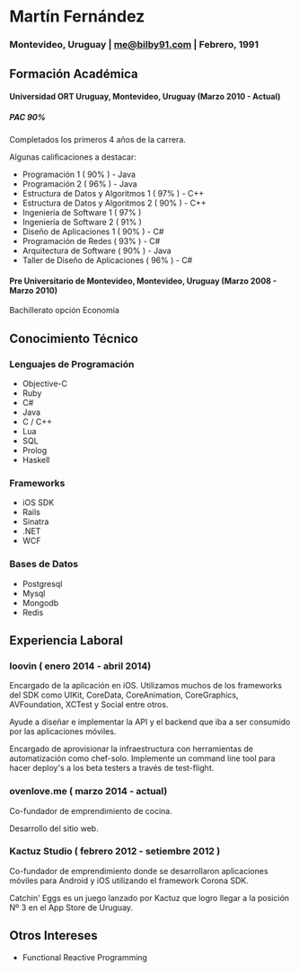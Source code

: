 # Martín Fernández
### Montevideo, Uruguay | me@bilby91.com | Febrero, 1991


## Formación Académica

#### Universidad ORT Uruguay, Montevideo, Uruguay (Marzo 2010 - Actual)
##### PAC 90%

Completados los primeros 4 años de la carrera.

Algunas calificaciones a destacar:

- Programación 1 ( 90% ) - Java
- Programación 2 ( 96% ) - Java
- Estructura de Datos y Algoritmos 1 ( 97% ) - C++
- Estructura de Datos y Algoritmos 2 ( 90% ) - C++
- Ingeniería de Software 1 ( 97% )
- Ingeniería de Software 2 ( 91% )
- Diseño de Aplicaciones 1 ( 90% ) - C#
- Programación de Redes ( 93% ) - C#
- Arquitectura de Software ( 90% ) - Java
- Taller de Diseño de Aplicaciones ( 96% ) - C#

#### Pre Universitario de Montevideo, Montevideo, Uruguay (Marzo 2008 - Marzo 2010)
Bachillerato opción Economía

## Conocimiento Técnico

### Lenguajes de Programación

- Objective-C
- Ruby
- C#
- Java
- C / C++
- Lua
- SQL
- Prolog
- Haskell

### Frameworks

- iOS SDK
- Rails
- Sinatra
- .NET
- WCF


### Bases de Datos

- Postgresql
- Mysql
- Mongodb
- Redis


## Experiencia Laboral

### loovin ( enero 2014 - abril 2014)

Encargado de la aplicación en iOS. Utilizamos muchos de los frameworks del SDK como UIKit, CoreData, CoreAnimation, CoreGraphics, AVFoundation, XCTest y Social entre otros. 

Ayude a diseñar e implementar la API y el backend que iba a ser consumido por las aplicaciones móviles. 

Encargado de aprovisionar la infraestructura con herramientas de automatización como chef-solo. Implemente un command line tool para hacer deploy's a los beta testers a través de test-flight. 

### ovenlove.me ( marzo 2014 - actual)

Co-fundador de emprendimiento de cocina.

Desarrollo del sitio web. 

### Kactuz Studio ( febrero 2012 - setiembre 2012 )

Co-fundador de emprendimiento donde se desarrollaron aplicaciones móviles para Android y iOS utilizando el framework Corona SDK. 

Catchin' Eggs es un juego lanzado por Kactuz que logro llegar a la posición Nº 3 en el App Store de Uruguay.

## Otros Intereses

- Functional Reactive Programming


